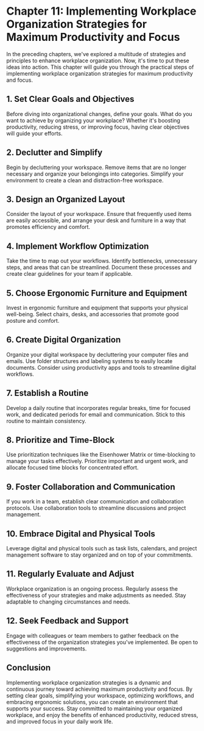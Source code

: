 Chapter 11: Implementing Workplace Organization Strategies for Maximum Productivity and Focus
=============================================================================================

In the preceding chapters, we've explored a multitude of strategies and principles to enhance workplace organization. Now, it's time to put these ideas into action. This chapter will guide you through the practical steps of implementing workplace organization strategies for maximum productivity and focus.

**1. Set Clear Goals and Objectives**
-------------------------------------

Before diving into organizational changes, define your goals. What do you want to achieve by organizing your workplace? Whether it's boosting productivity, reducing stress, or improving focus, having clear objectives will guide your efforts.

**2. Declutter and Simplify**
-----------------------------

Begin by decluttering your workspace. Remove items that are no longer necessary and organize your belongings into categories. Simplify your environment to create a clean and distraction-free workspace.

**3. Design an Organized Layout**
---------------------------------

Consider the layout of your workspace. Ensure that frequently used items are easily accessible, and arrange your desk and furniture in a way that promotes efficiency and comfort.

**4. Implement Workflow Optimization**
--------------------------------------

Take the time to map out your workflows. Identify bottlenecks, unnecessary steps, and areas that can be streamlined. Document these processes and create clear guidelines for your team if applicable.

**5. Choose Ergonomic Furniture and Equipment**
-----------------------------------------------

Invest in ergonomic furniture and equipment that supports your physical well-being. Select chairs, desks, and accessories that promote good posture and comfort.

**6. Create Digital Organization**
----------------------------------

Organize your digital workspace by decluttering your computer files and emails. Use folder structures and labeling systems to easily locate documents. Consider using productivity apps and tools to streamline digital workflows.

**7. Establish a Routine**
--------------------------

Develop a daily routine that incorporates regular breaks, time for focused work, and dedicated periods for email and communication. Stick to this routine to maintain consistency.

**8. Prioritize and Time-Block**
--------------------------------

Use prioritization techniques like the Eisenhower Matrix or time-blocking to manage your tasks effectively. Prioritize important and urgent work, and allocate focused time blocks for concentrated effort.

**9. Foster Collaboration and Communication**
---------------------------------------------

If you work in a team, establish clear communication and collaboration protocols. Use collaboration tools to streamline discussions and project management.

**10. Embrace Digital and Physical Tools**
------------------------------------------

Leverage digital and physical tools such as task lists, calendars, and project management software to stay organized and on top of your commitments.

**11. Regularly Evaluate and Adjust**
-------------------------------------

Workplace organization is an ongoing process. Regularly assess the effectiveness of your strategies and make adjustments as needed. Stay adaptable to changing circumstances and needs.

**12. Seek Feedback and Support**
---------------------------------

Engage with colleagues or team members to gather feedback on the effectiveness of the organization strategies you've implemented. Be open to suggestions and improvements.

**Conclusion**
--------------

Implementing workplace organization strategies is a dynamic and continuous journey toward achieving maximum productivity and focus. By setting clear goals, simplifying your workspace, optimizing workflows, and embracing ergonomic solutions, you can create an environment that supports your success. Stay committed to maintaining your organized workplace, and enjoy the benefits of enhanced productivity, reduced stress, and improved focus in your daily work life.
